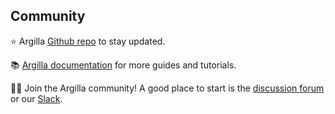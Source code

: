 ## Community

⭐ Argilla [Github repo](https://github.com/recognai/rubrix) to stay updated.

📚 [Argilla documentation](https://docs.argilla.io) for more guides and tutorials.

🙋‍♀️ Join the Argilla community! A good place to start is the [discussion forum](https://github.com/recognai/rubrix/discussions) or our [Slack](https://join.slack.com/t/rubrixworkspace/shared_invite/zt-whigkyjn-a3IUJLD7gDbTZ0rKlvcJ5g).
